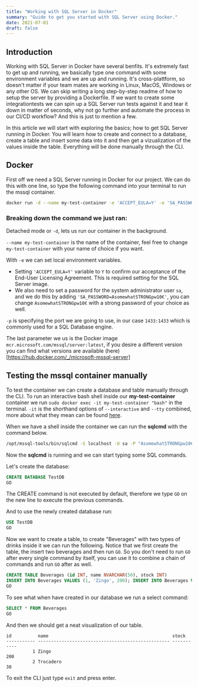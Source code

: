 ```yaml
---
title: "Working with SQL Server in Docker"
summary: "Guide to get you started with SQL Server using Docker."
date: 2021-07-01
draft: false
---
```


## Introduction
Working with SQL Server in Docker have several benfits. It's extremely fast to get up and running, we basically type one command with some environment variables and we are up and running. It's cross-plattform, so doesn't matter if your team mates are working in Linux, MacOS, Windows or any other OS. We can skip writing a long step-by-step readme of how to setup the server by providing a Dockerfile. If we want to create some integrationtests we can spin up a SQL Server run tests against it and tear it down in matter of seconds, why not go further and automate the process in our CI/CD workflow? And this is just to mention a few.

In this article we will start with exploring the basics; how to get SQL Server running in Docker. You will learn how to create and connect to a database, create a table and insert some data into it and then get a vizualization of the values inside the table. Everything will be done manually through the CLI.

## Docker
First off we need a SQL Server running in Docker for our project. We can do this with one line, so type the following command into your terminal to run the mssql container.
```bash
docker run -d --name my-test-container -e 'ACCEPT_EULA=Y' -e 'SA_PASSWORD=AsomewhatSTRONGpw10€' -p 1433:1433 mcr.microsoft.com/mssql/server:latest
```

### Breaking down the command we just ran:
Detached mode or `-d`, lets us run our container in the background. 

`--name my-test-container` is the name of the container, feel free to change `my-test-container` with your name of choice if you want.

With `-e` we can set local environment variables. 
* Setting `'ACCEPT_EULA=Y'` variable to `Y` to confirm our acceptance of the End-User Licensing Agreement. This is required setting for the SQL Server image.
* We also need to set a password for the system administrator user `sa`, and we do this by adding `'SA_PASSWORD=AsomewhatSTRONGpw10€'`, you can change `AsomewhatSTRONGpw10€` with a strong password of your choice as well. 

`-p` is specifying the port we are going to use, in our case `1433:1433` which is commonly used for a SQL Database engine.

The last parameter we us is the Docker image `mcr.microsoft.com/mssql/server:latest`, if you desire a different version you can find what versions are available (here)[https://hub.docker.com/_/microsoft-mssql-server]

## Testing the mssql container manually
To test the container we can create a database and table manually through the CLI. To run an interactive bash shell inside our **my-test-container** container we run `sudo docker exec -it my-test-container "bash"` in the terminal. `-it` is the shorthand options of `--interactive` and `--tty` combined, more about what they mean can be found [here](https://docs.docker.com/engine/reference/commandline/exec/).

When we have a shell inside the container we can run the **sqlcmd** with the command below.
```bash
/opt/mssql-tools/bin/sqlcmd -S localhost -U sa -P "AsomewhatSTRONGpw10€"
```

Now the **sqlcmd** is running and we can start typing some SQL commands.

Let's create the database:
```sql
CREATE DATABASE TestDB
GO
```
The CREATE command is not executed by default, therefore we type `GO` on the new line to execute the previous commands.

And to use the newly created database run:
```sql
USE TestDB
GO
```

Now we want to create a table, to create "Beverages" with two types of drinks inside it we can run the following. Notice that we first create the table, the insert two beverages and then run `GO`. So you don't need to run `GO` after every single command by itself, you can use it to combine a chain of commands and run `GO` after as well.
```sql
CREATE TABLE Beverages (id INT, name NVARCHAR(50), stock INT)
INSERT INTO Beverages VALUES (1, 'Zingo', 200); INSERT INTO Beverages VALUES (2, 'Trocadero', 30)
GO
```

To see what when have created in our database we run a select command:
```sql
SELECT * FROM Beverages
GO
```

And then we should get a neat visualization of our table.
```
id          name                                               stock
----------- -------------------------------------------------- -----------
          1 Zingo                                                      200
          2 Trocadero                                                   30
```

To exit the CLI just type `exit` and press enter.